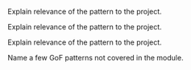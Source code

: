 <panel type="warning" header="`W11.2a` Can explain the Model View Controller (MVC) design pattern :star::star:" expanded no-close>
  <include src="../../book/designPatterns/modelViewController/what/full.md" boilerplate />
  <panel header="{{glyphicon_folder_close}} Evidence" expanded>

Explain relevance of the pattern to the project.

  </panel>
</panel>

<panel type="info" header="`W11.2b` Can explain the Observer design pattern :star::star::star:" expanded no-close>
  <include src="../../book/designPatterns/observer/what/full.md" boilerplate />
  <panel header="{{glyphicon_folder_close}} Evidence" expanded>

Explain relevance of the pattern to the project.

  </panel>
</panel>

<panel type="success" header="`W11.2c` Can explain the Abstraction Occurrence design pattern :star::star::star::star:" expanded no-close>
  <include src="../../book/designPatterns/abstractionOccurrence/what/full.md" boilerplate />
  <panel header="{{glyphicon_folder_close}} Evidence" expanded>

Explain relevance of the pattern to the project.

  </panel>
</panel>

<panel type="success" header="`W11.2d` Can recognize some of the GoF design patterns :star::star::star::star:" expanded no-close>
  <include src="../../book/designPatterns/more/otherDesignPatterns/full.md" boilerplate />
  <panel header="{{glyphicon_folder_close}} Evidence" expanded>

Name a few GoF patterns not covered in the module.

  </panel>
</panel>
